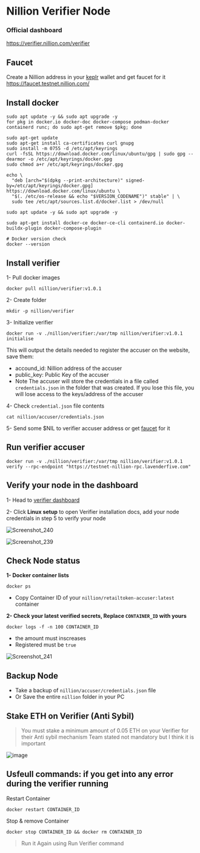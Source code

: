 # Nillion Verifier Node

### Official dashboard
https://verifier.nillion.com/verifier

## Faucet
Create a Nillion address in your [keplr](https://chromewebstore.google.com/detail/keplr/dmkamcknogkgcdfhhbddcghachkejeap) wallet and get faucet for it
https://faucet.testnet.nillion.com/

## Install docker
```
sudo apt update -y && sudo apt upgrade -y
for pkg in docker.io docker-doc docker-compose podman-docker containerd runc; do sudo apt-get remove $pkg; done

sudo apt-get update
sudo apt-get install ca-certificates curl gnupg
sudo install -m 0755 -d /etc/apt/keyrings
curl -fsSL https://download.docker.com/linux/ubuntu/gpg | sudo gpg --dearmor -o /etc/apt/keyrings/docker.gpg
sudo chmod a+r /etc/apt/keyrings/docker.gpg

echo \
  "deb [arch="$(dpkg --print-architecture)" signed-by=/etc/apt/keyrings/docker.gpg] https://download.docker.com/linux/ubuntu \
  "$(. /etc/os-release && echo "$VERSION_CODENAME")" stable" | \
  sudo tee /etc/apt/sources.list.d/docker.list > /dev/null

sudo apt update -y && sudo apt upgrade -y

sudo apt-get install docker-ce docker-ce-cli containerd.io docker-buildx-plugin docker-compose-plugin

# Docker version check
docker --version
```

## Install verifier
1- Pull docker images
```
docker pull nillion/verifier:v1.0.1
```

2- Create folder
```
mkdir -p nillion/verifier
```

3- Initialize verifier
```
docker run -v ./nillion/verifier:/var/tmp nillion/verifier:v1.0.1 initialise
```
This will output the details needed to register the accuser on the website, save them:
* accound_id: Nillion address of the accuser
* public_key: Public Key of the accuser
* Note The accuser will store the credentials in a file called `credentials.json` in the folder that was created. If you lose this file, you will lose access to the keys/address of the accuser


4- Check `credential.json` file contents
```
cat nillion/accuser/credentials.json
```

5- Send some $NIL to verifier accuser address or get [faucet](https://faucet.testnet.nillion.com/) for it

## Run verifier accuser
```
docker run -v ./nillion/verifier:/var/tmp nillion/verifier:v1.0.1 verify --rpc-endpoint "https://testnet-nillion-rpc.lavenderfive.com"
```


## Verify your node in the dashboard
1- Head to [verifier dashboard](https://verifier.nillion.com/verifier)

2- Click **Linux setup** to open Verifier installation docs, add your node credentials in step 5 to verify your node

![Screenshot_240](https://github.com/user-attachments/assets/704e0da9-be72-4475-8d29-14ca821fe575)

![Screenshot_239](https://github.com/user-attachments/assets/486ef218-32b1-4547-8015-7fbc59b5ef17)

## Check Node status
**1- Docker container lists**
```
docker ps
```
* Copy Container ID of your `nillion/retailtoken-accuser:latest` container


**2- Check your latest verified secrets, Replace `CONTAINER_ID` with yours**
```
docker logs -f -n 100 CONTAINER_ID
```
* the amount must inscreases
* Registered must be `true`

![Screenshot_241](https://github.com/user-attachments/assets/7121acd6-04ae-445a-b1e5-15fdb63fb6f7)

## Backup Node
* Take a backup of `nillion/accuser/credentials.json` file
* Or Save the entire `nillion` folder in your PC

## Stake ETH on Verifier (Anti Sybil)
> You must stake a minimum amount of 0.05 ETH on your Verifier for their Anti sybil mechanism
> Team stated not mandatory but I think it is important

![image](https://github.com/user-attachments/assets/0880ba25-8bf0-4b1a-87d8-bbf4b1327faa)


## Usfeull commands: if you get into any error during the verifier running

Restart Container
```
docker restart CONTAINER_ID
```

Stop & remove Container
```
docker stop CONTAINER_ID && docker rm CONTAINER_ID
```
> Run it Again using Run Verifier command



